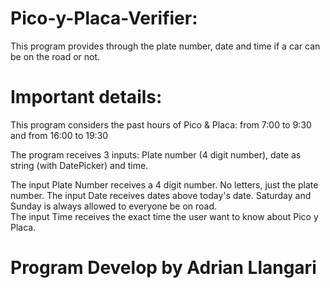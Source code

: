 # Pico-y-Placa-Verifier:

This program provides through the plate number, date and time if a car can be on the road or not.

# Important details: 

This program considers the past hours of Pico & Placa: 
from 7:00 to 9:30 and 
from 16:00 to 19:30 

The program receives 3 inputs: Plate number (4 digit number), date as string (with DatePicker) and time.
<br>

The input Plate Number receives a 4 digit number. No letters, just the plate number.
The input Date receives dates above today's date. Saturday and Sunday is always allowed to everyone be on road. <br>
The input Time receives the exact time the user want to know about Pico y Placa.


# Program Develop by Adrian Llangari
